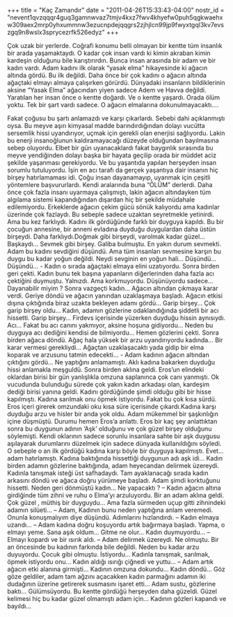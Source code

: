 +++
title = "Kaç Zamandır"
date = "2011-04-26T15:33:43-04:00"
nostr_id = "nevent1qvzqqqr4guq3gamnwvaz7tmjv4kxz7fwv4khyefw0puh5qgkwaehxw309aex2mrp0yhxummnw3ezucnpdejqqgrs2zjhjlcn99jp9fwyxtgql3kv7evszgq9n8wslx3sprycezrfk526edyz"
+++

Çok uzak bir yerlerde. Coğrafi konumu belli olmayan bir kentte tüm insanlık bir arada yaşamaktaydı. O kadar çok insan vardı ki kimin akraban kimin kardeşin olduğunu bile karıştırırdın. Bunca insan arasında bir adam ve bir kadın vardı.
Adam kadını ilk olarak “yasak elma” hikayesinde ki ağacın altında gördü. Bu ilk değildi. Daha önce bir çok kadını o ağacın altında ağaçtaki elmayı almaya çalışırken görürdü. Dünyadaki insanların bildiklerinin aksine “Yasak Elma” ağacından yiyen sadece Adem ve Havva değildi. Yaratılan her insan önce o kentte doğardı. Ve o kentte yaşardı. Orada ölüm yoktu. Tek bir şart vardı sadece. O ağacın elmalarına dokunulmayacaktı….

Fakat çoğusu bu şartı anlamazdı ve karşı çıkarlardı. Sebebi dahi açıklanmıştı oysa. Bu meyve aşırı kimyasal madde barındırdığından dolayı vucütta sersemlik hissi uyandırıyor, uçmak için gerekli olan enerjisi sağlıyordu. Lakin bu enerji insanoğlunun kaldıramayacağı düzeyde olduğundan bayılmasına sebep oluyordu. Elbet bir gün uyanacaklardı fakat baygınlık sırasında bu meyve yendiğinden dolayı başka bir hayata geçilip orada bir müddet aciz şekilde yaşanması gerekiyordu. Ve bu yaşantıda yapılan herşeyden insan sorumlu tutuluyordu. İşin en acı tarafı da gerçek yaşantıya dair insanın hiç birşey hatırlamaması idi. Çoğu insan dayanamayıp, uyanmak için çeşitli yöntemlere başvururlardı. Kendi aralarında buna “ÖLÜM” derlerdi.
Daha önce çok fazla insanı uyarmaya çalışmıştı, lakin ağacın altındayken tüm algılama sistemi kapandığından dışardan hiç bir şekilde müdahale edilemiyordu. Erkeklerde ağacın çekim gücü sönük kalıyordu ama kadınlar üzerinde çok fazlaydı. Bu sebeple sadece uzaktan seyretmekle yetinirdi.
Ama bu kez farklıydı.
Kadını ilk gördüğünde farklı bir duyguya kapıldı. Bu bir çocuğun annesine, bir anneni evladına duyduğu duygulardan daha üstün birşeydi. Daha farklıydı.Doğmak gibi birşeydi, varolmak kadar güzel…
Başkaydı…
Sevmek gibi birşey. Galiba bulmuştu. En yakın durum sevmekti.
Adam bu kadını sevdiğini düşündü. Ama tüm insanları sevmesine karşın bu duygu bu kadar yoğun değildi. Neydi sevginin en yoğun hali…
Düşündü…
Düşündü…
*-*
Kadın o sırada ağaçtaki elmaya elini uzatıyordu. Sonra birden geri çekti. Kadın bunu tek başına yapanların diğerlerinden daha fazla acı çektiğini duymuştu. Yalnızdı. Ama korkmuyordu. Düşünüyordu sadece…
Dayanabilir miyim ?
Sonra vazgeçti kadın… Ağacın altından çıkmaya karar verdi. Geriye döndü ve ağacın yanından uzaklaşmaya başladı. Ağacın etkisi dışına çıktığında biraz uzakta bekleyen adamı gördü…
Garip birşey… Çok garip birşey oldu…
Kadın, adamın gözlerine odaklandığında şiddetli bir acı hissetti. Garip birşey…
Firdevs içerisinde yüzerken duyduğu hissin aynısıydı.
Acı…
Fakat bu acı canını yakmıyor, aksine hoşuna gidiyordu… Neden bu duyguya acı dediğini kendisi de bilmiyordu…
Hemen gözlerini çekti.
Sonra birden ağaca döndü. Ağaç hala yüksek bir arzu uyandırıyordu kadında… Bir karar vermesi gerekliydi…
Ağaçtan uzaklaşacaktı yada gidip bir elma koparak ve arzusunu tatmin edecekti…
*-*
Adam kadının ağacın altından çıktığını gördü… Ne yaptığını anlamamıştı. Aklı kadına bakarken duyduğu hissi anlamakla meşguldü.
Sonra birden aklına geldi.
Eros’un elindeki oklardan birisi bir gün yanlışlıkla omzuna saplanınca çok canı yanmıştı. Ok vucudunda bulunduğu sürede çok yakın kadın arkadaşı olan, kardeşim dediği birisi yanına geldi. Kadını gördüğünde şimdi olduğu gibi bir hisse kapılmıştı. Kadına sarılmak onu öpmek istiyordu.
Fakat bu çok kısa sürdü. Eros içeri girerek omzundaki oku kısa süre içerisinde çıkardı.Kadına karşı duyduğu arzu ve hisler bir anda yok oldu.
Adam mükemmel bir şaşkınlığın içine düşmüştü. Durumu hemen Eros’a anlattı.
Eros bir kaç şey anlattıktan sonra bu duygunun adının ‘Aşk’ olduğunu ve çok güzel birşey olduğunu söylemişti. Kendi oklarının sadece sorunlu insanlara sahte bir aşk duygusu aşılayarak durumlarını düzelmek için sadece dünyada kullanıldığını söyledi. O sebeple o an ilk gördüğü kadına karşı böyle bir duyguya kapılmıştı.
Evet… adam hatırlamıştı.
Kadına baktığında hissettiği duygunun adı aşk idi…
Kadın birden adamın gözlerine baktığında, adam heyecandan delirmek üzereydi. Kadınla tanışmak isteği üst safhadaydı. Tam ayaklanacağı sırada kadın arkasını döndü ve ağaca doğru yürümeye başladı.
Adam şimdi korktuğunu hissetti.
Neden geri dönmüştü kadın… Ne yapacaktı ?
–
Kadın ağacın altına girdiğinde tüm zihni ve ruhu o Elma’yı arzuluyordu. Bir an adam aklına geldi. Çok güzel , müthiş bir duyguydu… Ama fazla sürmeden uçup gitti zihnindeki adamın silüeti…
–
Adam, Kadının bunu neden yaptığına anlam veremedi. Onunla konuşmalıyım diye düşündü. Adımlarını hızlandırdı.
–
Kadın elmaya uzandı…
–
Adam kadına doğru koşuyordu artık bağırmaya başladı. Yapma, o elmayı yeme. Sana aşık oldum… Gitme ne olur…
Kadın duymuyordu…
–
Elmayı kopardı ve bir ısırık aldı.
–
Adam delirmek üzereydi. Ne olmuştu. Bir an öncesinde bu kadının farkında bile değildi. Neden bu kadar arzu duyuyordu. Çocuk gibi olmuştu. İstiyordu… Kadınla tanışmak, sarılmak, öpmek istiyordu onu…
Kadın aldığı ısırığı çiğnedi ve yuttu…
–
Adam artık ağacın etki alanına girmişti…
Kadının omzuna dokundu… Kadın döndü…
Göz göze geldiler, adam tam ağzını açacakken kadın parmağını adamın iki dudağının üzerine getirerek susmasını işaret etti…
Adam sustu, gözlerine baktı… Gülümsüyordu. Bu kentte gördüğü herşeyden daha güzeldi. Güzel kelimesi hiç bu kadar güzel olmamıştı adam için…
Kadının gözleri kapandı ve bayıldı…
